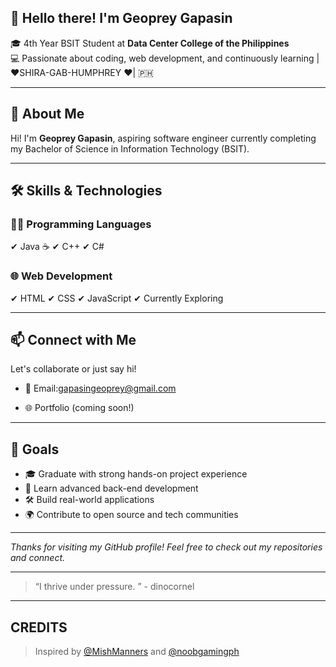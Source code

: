 ## 📌 Hello there! I'm Geoprey Gapasin

🎓 4th Year BSIT Student at **Data Center College of the Philippines**  
💻 Passionate about coding, web development, and continuously learning |❤️SHIRA-GAB-HUMPHREY ❤️| 🇵🇭 

---

## 🧠 About Me

Hi! I'm **Geoprey Gapasin**, aspiring software engineer currently completing my Bachelor of Science in Information Technology (BSIT). 


---

## 🛠️ Skills & Technologies

### 👨‍💻 Programming Languages
✔ Java ☕
✔ C++
✔ C#

### 🌐 Web Development
✔ HTML
✔ CSS
✔ JavaScript
✔ Currently Exploring



---

## 📫 Connect with Me

Let's collaborate or just say hi!

- 📧 Email:gapasingeoprey@gmail.com
 
- 🌐 Portfolio (coming soon!)

---

## 🚀 Goals

- 🎓 Graduate with strong hands-on project experience  
- 🧠 Learn advanced back-end development  
- 🛠 Build real-world applications  
- 🌍 Contribute to open source and tech communities

---

*Thanks for visiting my GitHub profile! Feel free to check out my repositories and connect.*


---

> “I thrive under pressure. ”   - dinocornel

---
## CREDITS
> Inspired by [@MishManners](https://github.com/MishManners) and [@noobgamingph](https://github.com/noobgamingph/noobgamingph)
